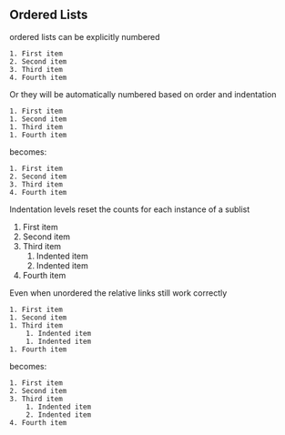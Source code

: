 

## Ordered Lists

ordered lists can be explicitly numbered

```
1. First item
2. Second item
3. Third item
4. Fourth item
```

Or they will be automatically numbered based on order and indentation

```
1. First item
1. Second item
1. Third item
1. Fourth item
```

becomes:

```
1. First item
2. Second item
3. Third item
4. Fourth item
```

Indentation levels reset the counts for each instance of a sublist

1. First item
2. Second item
3. Third item
   1. Indented item
   2. Indented item
4. Fourth item

Even when unordered the relative links still work correctly

```
1. First item
1. Second item
1. Third item
    1. Indented item
    1. Indented item
1. Fourth item
```

becomes:

```
1. First item
2. Second item
3. Third item
    1. Indented item
    2. Indented item
4. Fourth item
```
